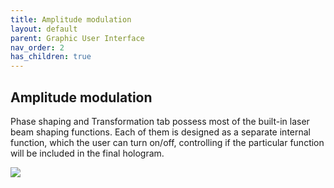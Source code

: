 ```yaml
---
title: Amplitude modulation
layout: default
parent: Graphic User Interface
nav_order: 2
has_children: true
---
```

## [](#header-2)Amplitude modulation

Phase shaping and Transformation tab possess most of the built-in laser beam shaping functions. 
Each of them is designed as a separate internal function, which the user can turn on/off, controlling 
if the particular function will be included in the final hologram. 

![](/lbsa/assets/images/Phase_shaping_and_transformation.png)
 


